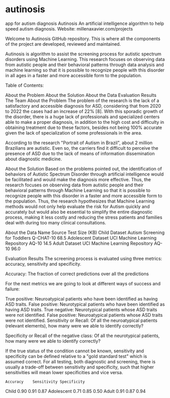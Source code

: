 # autinosis
app for autism diagnosis 
Autinosis
An artificial intelligence algorithm to help speed autism diagnosis.
Website: millenaxavier.com/projects

Welcome to Autinosis GitHub repository. This is where all the components of the project are developed, reviewed and maintained.

Autinosis is algorithm to assist the screening process for autistic spectrum disorders using Machine Learning. This research focuses on observing data from autistic people and their behavioral patterns through data analysis and machine learning so that it is possible to recognize people with this disorder in all ages in a faster and more accessible form to the population.

Table of Contents:

About the Problem
About the Solution
About the Data
Evaluation Results
The Team
About the Problem
The problem of the research is the lack of a satisfactory and accessible diagnosis for ASD, considering that from 2020 to 2022 the cases had an increase of 22% [8]. With this sporadic growth of the disorder, there is a huge lack of professionals and specialized centers able to make a proper diagnosis, in addition to the high cost and difficulty in obtaining treatment due to these factors, besides not being 100% accurate given the lack of specialization of some professionals in the area.

According to the research "Portrait of Autism in Brazil", about 2 million Brazilians are autistic. Even so, the carriers find it difficult to perceive the presence of ASD due to the lack of means of information dissemination about diagnostic medicine.

About the Solution
Based on the problems pointed out, the identification of behaviors of Autistic Spectrum Disorder through artificial intelligence would be facilitated and would make the diagnosis more effective. Thus, the research focuses on observing data from autistic people and their behavioral patterns through Machine Learning so that it is possible to recognize people with this disorder in a faster and more accessible form to the population. Thus, the research hypothesizes that Machine Learning methods would not only help evaluate the risk for Autism quickly and accurately but would also be essential to simplify the entire diagnostic process, making it less costly and reducing the stress patients and families deal with during too many clinical consultations.



About the Data
Name	Source	Test	Size (KB)
Child Dataset	Autism Screening for Toddlers	Q-CHAT-10	68.5
Adolescent Dataset	UCI Machine Learning Repository	AQ-10	14.5
Adult Dataset	UCI Machine Learning Repository	AQ-10	96.0


Evaluation Results
The screening process is evaluated using three metrics: accuracy, sensitivity and specificity.

Accuracy: The fraction of correct predictions over all the predictions
 

For the next metrics we are going to look at different ways of success and failure:

True positive: Neuroatypical patients who have been identified as having ASD traits.
False positive: Neurotypical patients who have been identified as having ASD traits.
True negative: Neurotypical patients whose ASD traits were not identified.
False positive: Neuroatypical patients whose ASD traits were not identified.
Sensitivity or Recall: Of all the neuroatypical patients (relevant elements), how many were we able to identify correctly?
 

Specificity or Recall of the negative class: Of all the neurotypical patients, how many were we able to identify correctly?
 

If the true status of the condition cannot be known, sensitivity and specificity can be defined relative to a "gold standard test" which is assumed correct. For all testing, both diagnostic and screening, there is usually a trade-off between sensitivity and specificity, such that higher sensitivities will mean lower specificities and vice versa.

 	Accuracy	Sensitivity	Specificity
Child	0.90	0.91	0.87
Adolescent	0.71	0.85	0.50
Adult	0.91	0.87	0.94
